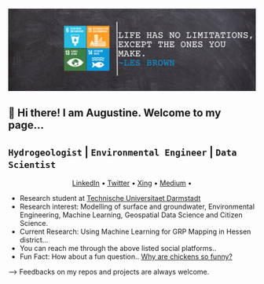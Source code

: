 ![](https://github.com/Madaar49/Madaar49/blob/main/Logo_header.png)

<p align="center">
  
## 👋 Hi there! I am Augustine. Welcome to my page...
</p>

<p align="center">
  
## `Hydrogeologist` | `Environmental Engineer` | `Data Scientist`
</p>

<p align="center">
  <a href="https://www.linkedin.com/in/augustine-maada-gbondo-443479117/">LinkedIn</a> •
  <a href="https://twitter.com/geogbondo">Twitter</a> •
  <a href="https://www.xing.com/profile/AugustineMaada_Gbondo/cv">Xing</a> •
  <a href="https://medium.com/@augustinegbondo">Medium</a> •
</p>

- Research student at [Technische Universitaet Darmstadt](https://www.geo.tu-darmstadt.de/iag/willkommen_iag/index.de.jsp) 
- Research interest: Modelling of surface and groundwater, Environmental Engineering, Machine Learning, Geospatial Data Science and Citizen Science. 
- Current Research: Using Machine Learning for GRP Mapping in Hessen district...
- You can reach me through the above listed social platforms..
- Fun Fact: How about a fun question.. [Why are chickens so funny?](https://www.youtube.com/shorts/04GBDCWiknk) 

--> Feedbacks on my repos and projects are always welcome.

<!--
**Madaar49/Madaar49** is a ✨ _special_ ✨ repository because its `README.md` (this file) appears on your GitHub profile.
Here are some ideas to get you started:
-->

